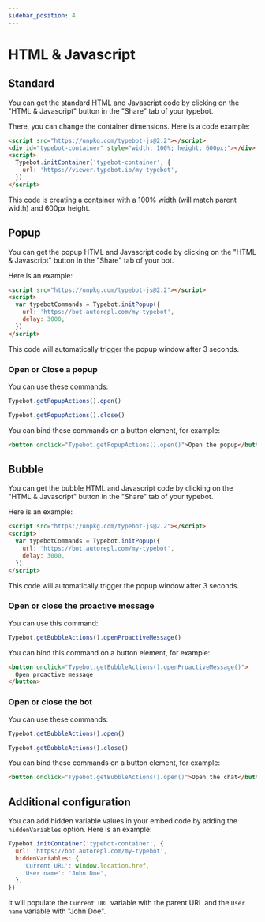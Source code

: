 ```yaml
---
sidebar_position: 4
---
```


# HTML & Javascript

## Standard

You can get the standard HTML and Javascript code by clicking on the "HTML & Javascript" button in the "Share" tab of your typebot.

There, you can change the container dimensions. Here is a code example:

```html
<script src="https://unpkg.com/typebot-js@2.2"></script>
<div id="typebot-container" style="width: 100%; height: 600px;"></div>
<script>
  Typebot.initContainer('typebot-container', {
    url: 'https://viewer.typebot.io/my-typebot',
  })
</script>
```

This code is creating a container with a 100% width (will match parent width) and 600px height.

## Popup

You can get the popup HTML and Javascript code by clicking on the "HTML & Javascript" button in the "Share" tab of your bot.

Here is an example:

```html
<script src="https://unpkg.com/typebot-js@2.2"></script>
<script>
  var typebotCommands = Typebot.initPopup({
    url: 'https://bot.autorepl.com/my-typebot',
    delay: 3000,
  })
</script>
```

This code will automatically trigger the popup window after 3 seconds.

### Open or Close a popup

You can use these commands:

```js
Typebot.getPopupActions().open()
```

```js
Typebot.getPopupActions().close()
```

You can bind these commands on a button element, for example:

```html
<button onclick="Typebot.getPopupActions().open()">Open the popup</button>
```

## Bubble

You can get the bubble HTML and Javascript code by clicking on the "HTML & Javascript" button in the "Share" tab of your typebot.

Here is an example:

```html
<script src="https://unpkg.com/typebot-js@2.2"></script>
<script>
  var typebotCommands = Typebot.initPopup({
    url: 'https://bot.autorepl.com/my-typebot',
    delay: 3000,
  })
</script>
```

This code will automatically trigger the popup window after 3 seconds.

### Open or close the proactive message

You can use this command:

```js
Typebot.getBubbleActions().openProactiveMessage()
```

You can bind this command on a button element, for example:

```html
<button onclick="Typebot.getBubbleActions().openProactiveMessage()">
  Open proactive message
</button>
```

### Open or close the bot

You can use these commands:

```js
Typebot.getBubbleActions().open()
```

```js
Typebot.getBubbleActions().close()
```

You can bind these commands on a button element, for example:

```html
<button onclick="Typebot.getBubbleActions().open()">Open the chat</button>
```

## Additional configuration

You can add hidden variable values in your embed code by adding the `hiddenVariables` option. Here is an example:

```js
Typebot.initContainer('typebot-container', {
  url: 'https://bot.autorepl.com/my-typebot',
  hiddenVariables: {
    'Current URL': window.location.href,
    'User name': 'John Doe',
  },
})
```

It will populate the `Current URL` variable with the parent URL and the `User name` variable with "John Doe".
